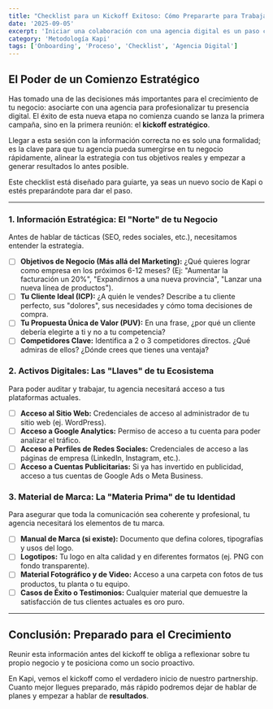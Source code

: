 ```yaml
---
title: "Checklist para un Kickoff Exitoso: Cómo Prepararte para Trabajar con tu Agencia Digital"
date: '2025-09-05'
excerpt: 'Iniciar una colaboración con una agencia digital es un paso crucial. Llegar preparado a la primera reunión (el "kickoff") puede acelerar los resultados de forma exponencial. Usa este checklist para asegurar un comienzo exitoso.'
category: 'Metodología Kapi'
tags: ['Onboarding', 'Proceso', 'Checklist', 'Agencia Digital']
---
```


## El Poder de un Comienzo Estratégico
Has tomado una de las decisiones más importantes para el crecimiento de tu negocio: asociarte con una agencia para profesionalizar tu presencia digital. El éxito de esta nueva etapa no comienza cuando se lanza la primera campaña, sino en la primera reunión: el **kickoff estratégico**.

Llegar a esta sesión con la información correcta no es solo una formalidad; es la clave para que tu agencia pueda sumergirse en tu negocio rápidamente, alinear la estrategia con tus objetivos reales y empezar a generar resultados lo antes posible.

Este checklist está diseñado para guiarte, ya seas un nuevo socio de Kapi o estés preparándote para dar el paso.

---

### 1. Información Estratégica: El "Norte" de tu Negocio
Antes de hablar de tácticas (SEO, redes sociales, etc.), necesitamos entender la estrategia.

*   [ ] **Objetivos de Negocio (Más allá del Marketing):** ¿Qué quieres lograr como empresa en los próximos 6-12 meses? (Ej: "Aumentar la facturación un 20%", "Expandirnos a una nueva provincia", "Lanzar una nueva línea de productos").
*   [ ] **Tu Cliente Ideal (ICP):** ¿A quién le vendes? Describe a tu cliente perfecto, sus "dolores", sus necesidades y cómo toma decisiones de compra.
*   [ ] **Tu Propuesta Única de Valor (PUV):** En una frase, ¿por qué un cliente debería elegirte a ti y no a tu competencia?
*   [ ] **Competidores Clave:** Identifica a 2 o 3 competidores directos. ¿Qué admiras de ellos? ¿Dónde crees que tienes una ventaja?

### 2. Activos Digitales: Las "Llaves" de tu Ecosistema
Para poder auditar y trabajar, tu agencia necesitará acceso a tus plataformas actuales.

*   [ ] **Acceso al Sitio Web:** Credenciales de acceso al administrador de tu sitio web (ej. WordPress).
*   [ ] **Acceso a Google Analytics:** Permiso de acceso a tu cuenta para poder analizar el tráfico.
*   [ ] **Acceso a Perfiles de Redes Sociales:** Credenciales de acceso a las páginas de empresa (LinkedIn, Instagram, etc.).
*   [ ] **Acceso a Cuentas Publicitarias:** Si ya has invertido en publicidad, acceso a tus cuentas de Google Ads o Meta Business.

### 3. Material de Marca: La "Materia Prima" de tu Identidad
Para asegurar que toda la comunicación sea coherente y profesional, tu agencia necesitará los elementos de tu marca.

*   [ ] **Manual de Marca (si existe):** Documento que defina colores, tipografías y usos del logo.
*   [ ] **Logotipos:** Tu logo en alta calidad y en diferentes formatos (ej. PNG con fondo transparente).
*   [ ] **Material Fotográfico y de Video:** Acceso a una carpeta con fotos de tus productos, tu planta o tu equipo.
*   [ ] **Casos de Éxito o Testimonios:** Cualquier material que demuestre la satisfacción de tus clientes actuales es oro puro.

---

## Conclusión: Preparado para el Crecimiento
Reunir esta información antes del kickoff te obliga a reflexionar sobre tu propio negocio y te posiciona como un socio proactivo.

En Kapi, vemos el kickoff como el verdadero inicio de nuestro partnership. Cuanto mejor llegues preparado, más rápido podremos dejar de hablar de planes y empezar a hablar de **resultados**.